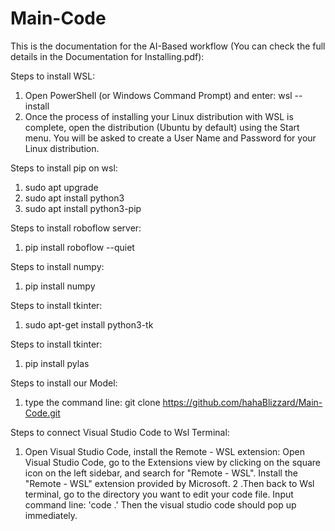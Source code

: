 # Main-Code
This is the documentation for the AI-Based workflow (You can check the full details in the Documentation for Installing.pdf):

Steps to install WSL:
  1. Open PowerShell (or Windows Command Prompt) and enter: wsl --install
  2. Once the process of installing your Linux distribution with WSL is complete, open the distribution (Ubuntu by default) using the Start menu. You will be asked to create a User Name and Password for your Linux distribution.

Steps to install pip on wsl:
  1. sudo apt upgrade
  2. sudo apt install python3
  3. sudo apt install python3-pip

Steps to install roboflow server:
  1. pip install roboflow --quiet

Steps to install numpy:
  1. pip install numpy

Steps to install tkinter:
  1. sudo apt-get install python3-tk

Steps to install tkinter:
  1. pip install pylas

Steps to install our Model:
 1. type the command line: git clone https://github.com/hahaBlizzard/Main-Code.git

Steps to connect Visual Studio Code to Wsl Terminal:
  1. Open Visual Studio Code, install the Remote - WSL extension: Open Visual Studio Code, go to the Extensions view by clicking on the square icon on the left sidebar, and search for "Remote - WSL". Install the "Remote - WSL" extension provided by Microsoft.
  2 .Then back to Wsl terminal, go to the directory you want to edit your code file. Input command line: 'code .'    Then the visual studio code should pop up immediately. 




